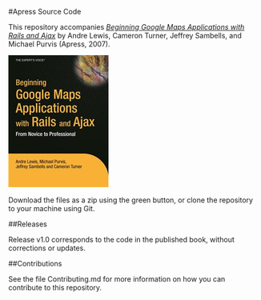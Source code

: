 #Apress Source Code

This repository accompanies [*Beginning Google Maps Applications with Rails and Ajax*](http://www.apress.com/9781590597873) by Andre Lewis, Cameron Turner, Jeffrey Sambells, and Michael Purvis (Apress, 2007).

![Cover image](9781590597873.jpg)

Download the files as a zip using the green button, or clone the repository to your machine using Git.

##Releases

Release v1.0 corresponds to the code in the published book, without corrections or updates.

##Contributions

See the file Contributing.md for more information on how you can contribute to this repository.
